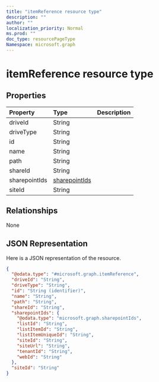 ```yaml
---
title: "itemReference resource type"
description: ""
author: ""
localization_priority: Normal
ms.prod: ""
doc_type: resourcePageType
Namespace: microsoft.graph
---
```



# itemReference resource type



## Properties
|Property|Type|Description|
|:---|:---|:---|
|driveId|String||
|driveType|String||
|id|String||
|name|String||
|path|String||
|shareId|String||
|sharepointIds|[sharepointIds](../resources/sharepointIds.md)||
|siteId|String||

## Relationships
None

## JSON Representation
Here is a JSON representation of the resource.
<!-- {
  "blockType": "resource",
  "@odata.type": "microsoft.graph.itemReference"
}
-->
``` json
{
  "@odata.type": "#microsoft.graph.itemReference",
  "driveId": "String",
  "driveType": "String",
  "id": "String (identifier)",
  "name": "String",
  "path": "String",
  "shareId": "String",
  "sharepointIds": {
    "@odata.type": "microsoft.graph.sharepointIds",
    "listId": "String",
    "listItemId": "String",
    "listItemUniqueId": "String",
    "siteId": "String",
    "siteUrl": "String",
    "tenantId": "String",
    "webId": "String"
  },
  "siteId": "String"
}
```

